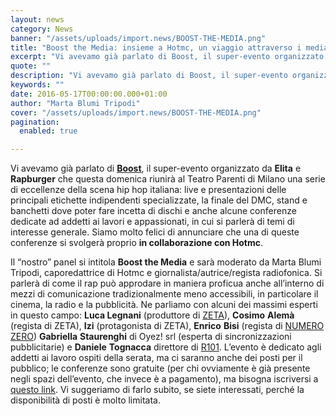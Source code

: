 ```yaml
---
layout: news
category: News
banner: "/assets/uploads/import.news/BOOST-THE-MEDIA.png"
title: "Boost the Media: insieme a Hotmc, un viaggio attraverso i media e il rap"
excerpt: "Vi avevamo già parlato di Boost, il super-evento organizzato da Elita e Rapburger che questa domenica riunirà al Teatro Parenti di Milano una serie di eccellenze della scena hip hop italiana: live e presentazioni delle principali etichette indipendenti specializzate, la finale del DMC, stand e banchetti dove poter fare incetta di dischi e anche alcune [&hellip"
quote: ""
description: "Vi avevamo già parlato di Boost, il super-evento organizzato da Elita e Rapburger che questa domenica riunirà al Teatro Parenti di Milano una serie di eccellenze della scena hip hop italiana: live e presentazioni delle principali etichette indipendenti specializzate, la finale del DMC, stand e banchetti dove poter fare incetta di dischi e anche alcune [&hellip"
keywords: ""
date: 2016-05-17T00:00:00.000+01:00
author: "Marta Blumi Tripodi"
cover: "/assets/uploads/import.news/BOOST-THE-MEDIA.png"
pagination:
  enabled: true

---
```


Vi avevamo già parlato di [**Boost**](https://www.facebook.com/events/1263215400374549/), il super-evento organizzato da **Elita** e **Rapburger** che questa domenica riunirà al Teatro Parenti di Milano una serie di eccellenze della scena hip hop italiana: live e presentazioni delle principali etichette indipendenti specializzate, la finale del DMC, stand e banchetti dove poter fare incetta di dischi e anche alcune conferenze dedicate ad addetti ai lavori e appassionati, in cui si parlerà di temi di interesse generale. Siamo molto felici di annunciare che una di queste conferenze si svolgerà proprio **in collaborazione con Hotmc**.

Il “nostro” panel si intitola **Boost the Media** e sarà moderato da Marta Blumi Tripodi, caporedattrice di Hotmc e giornalista/autrice/regista radiofonica. Si parlerà di come il rap può approdare in maniera proficua anche all’interno di mezzi di comunicazione tradizionalmente meno accessibili, in particolare il cinema, la radio e la pubblicità. Ne parliamo con alcuni dei massimi esperti in questo campo: **Luca Legnani** (produttore di [ZETA](http://www.rapburger.com/2016/02/10/ecco-il-trailer-di-zeta-il-film-sul-rap-italiano-uscita-ad-aprile/)), **Cosimo** **Alemà** (regista di ZETA), **Izi** (protagonista di ZETA), **Enrico** **Bisi** (regista di [NUMERO ZERO](http://www.rapburger.com/2015/07/14/vi-raccontiamo-numero-zero-il-documentario-sulle-origini-del-rap-italiano/)) **Gabriella** **Staurenghi** di Oyez! srl (esperta di sincronizzazioni pubblicitarie) e **Daniele** **Tognacca** direttore di [R101](http://www.r101.it/). L’evento è dedicato agli addetti ai lavoro ospiti della serata, ma ci saranno anche dei posti per il pubblico; le conferenze sono gratuite (per chi ovviamente è già presente negli spazi dell’evento, che invece è a pagamento), ma bisogna iscriversi a [questo link](http://www.mailticket.it/evento/7671). Vi suggeriamo di farlo subito, se siete interessati, perché la disponibilità di posti è molto limitata.